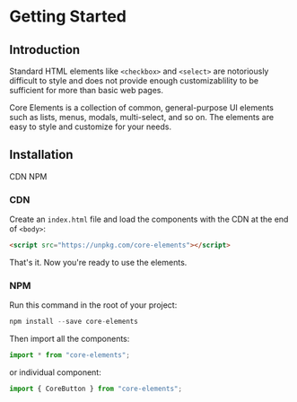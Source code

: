 # Getting Started

## Introduction

Standard HTML elements like `<checkbox>` and `<select>` are notoriously difficult to style and does not provide enough customizablility to be sufficient for more than basic web pages.

Core Elements is a collection of common, general-purpose UI elements such as lists, menus, modals, multi-select, and so on. The elements are easy to style and customize for your needs.

## Installation

<core-tabs>
  <core-tab target="cdn-tab" selected>CDN</core-tab>
  <core-tab target="npm-tab">NPM</core-tab>
</core-tabs>

<div id="cdn-tab">

### CDN

Create an `index.html` file and load the components with the CDN at the end of `<body>`:

```html
<script src="https://unpkg.com/core-elements"></script>
```

That's it. Now you're ready to use the elements.

</div>

<div id="npm-tab">

### NPM

Run this command in the root of your project:

```js
npm install --save core-elements

```

Then import all the components:

```js
import * from "core-elements";
```

or individual component:

```js
import { CoreButton } from "core-elements";
```

</div>
